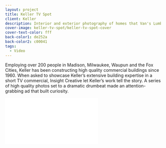 ```yaml
---
layout: project
title: Keller TV Spot
client: Keller
description: Interior and exterior photography of homes that Van's Lumber has built.
cover-image: keller-tv-spot/keller-tv-spot-cover
cover-text-color: fff
back-color1: de252a
back-color2: c00041
tags:
  - Video
---
```


Employing over 200 people in Madison, Milwaukee, Waupun and the Fox Cities, Keller has been constructing high quality commercial buildings since 1960. When asked to showcase Keller’s extensive building expertise in a short TV commercial, Insight Creative let Keller’s work tell the story. A series of high quality photos set to a dramatic drumbeat made an attention-grabbing ad that built curiosity.

<iframe src="//fast.wistia.net/embed/iframe/azgxouw2be" allowtransparency="true" frameborder="0" scrolling="no" class="wistia_embed" name="wistia_embed" allowfullscreen mozallowfullscreen webkitallowfullscreen oallowfullscreen msallowfullscreen ></iframe><script src="//fast.wistia.net/assets/external/E-v1.js" async></script>
